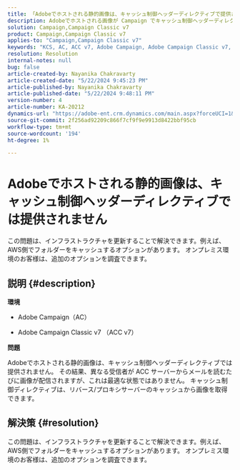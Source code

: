 ```yaml
---
title: 「Adobeでホストされる静的画像は、キャッシュ制御ヘッダーディレクティブで提供されません」
description: Adobeでホストされる画像が Campaign でキャッシュ制御ヘッダーディレクティブで提供されない問題を解決する方法を説明します。
solution: Campaign,Campaign Classic v7
product: Campaign,Campaign Classic v7
applies-to: "Campaign,Campaign Classic v7"
keywords: "KCS, AC, ACC v7, Adobe Campaign, Adobe Campaign Classic v7, トラブルシューティング，静的画像，ホスト型，キャッシュ制御ヘッダーディレクティブ"
resolution: Resolution
internal-notes: null
bug: false
article-created-by: Nayanika Chakravarty
article-created-date: "5/22/2024 9:45:23 PM"
article-published-by: Nayanika Chakravarty
article-published-date: "5/22/2024 9:48:11 PM"
version-number: 4
article-number: KA-20212
dynamics-url: "https://adobe-ent.crm.dynamics.com/main.aspx?forceUCI=1&pagetype=entityrecord&etn=knowledgearticle&id=b382d094-8418-ef11-9f8a-6045bd026dc7"
source-git-commit: 2f256ad92209c866f7cf9f9e9913d8422bbf95cb
workflow-type: tm+mt
source-wordcount: '194'
ht-degree: 1%

---
```


# Adobeでホストされる静的画像は、キャッシュ制御ヘッダーディレクティブでは提供されません


この問題は、インフラストラクチャを更新することで解決できます。例えば、AWS側でフォルダーをキャッシュするオプションがあります。 オンプレミス環境のお客様は、追加のオプションを調査できます。

## 説明 {#description}


<b>環境</b>

- Adobe Campaign（AC）

- Adobe Campaign Classic v7 （ACC v7）

<b>問題</b>

Adobeでホストされる静的画像は、キャッシュ制御ヘッダーディレクティブでは提供されません。 その結果、異なる受信者が ACC サーバーからメールを読むたびに画像が配信されますが、これは最適な状態ではありません。 キャッシュ制御ディレクティブは、リバース/プロキシサーバーのキャッシュから画像を取得できます。


## 解決策 {#resolution}


この問題は、インフラストラクチャを更新することで解決できます。例えば、AWS側でフォルダーをキャッシュするオプションがあります。 オンプレミス環境のお客様は、追加のオプションを調査できます。
